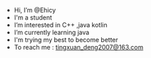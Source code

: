 - Hi, I’m @Ehicy
- I'm a student
- I’m interested in C++ ,java kotlin
- I’m currently learning java
- I'm trying my best to become better
- To reach me : tingxuan_deng2007@163.com
